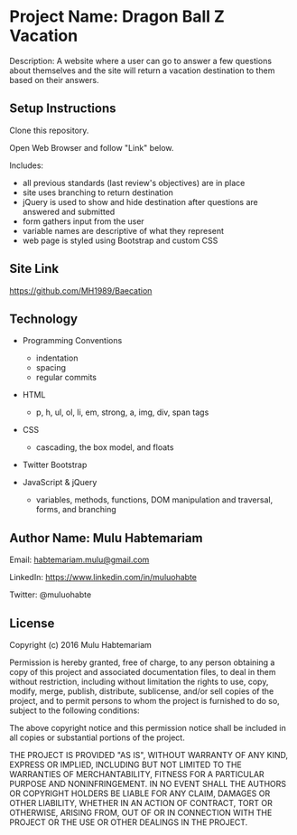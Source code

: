 # Project Name: Dragon Ball Z Vacation

Description: A website where a user can go to answer a few questions about themselves and the site will return a vacation destination to them based on their answers.

## Setup Instructions

Clone this repository.

Open Web Browser and follow "Link" below.

Includes:
- all previous standards (last review's objectives) are in place
- site uses branching to return destination
- jQuery is used to show and hide destination after questions are answered and submitted
- form gathers input from the user
- variable names are descriptive of what they represent
- web page is styled using Bootstrap and custom CSS

## Site Link

https://github.com/MH1989/Baecation

## Technology

- Programming Conventions
    - indentation
    - spacing
    - regular commits

- HTML
    - p, h, ul, ol, li, em, strong, a, img, div, span tags

- CSS
    - cascading, the box model, and floats

- Twitter Bootstrap

- JavaScript & jQuery
    - variables, methods, functions, DOM manipulation and traversal, forms, and branching

## Author Name: Mulu Habtemariam

Email: habtemariam.mulu@gmail.com

LinkedIn: https://www.linkedin.com/in/muluohabte

Twitter: @muluohabte


## License
Copyright (c) 2016 Mulu Habtemariam

Permission is hereby granted, free of charge, to any person obtaining a copy of this project and associated documentation files, to deal in them without restriction, including without limitation the rights to use, copy, modify, merge, publish, distribute, sublicense, and/or sell copies of the project, and to permit persons to whom the project is furnished to do so, subject to the following conditions:

The above copyright notice and this permission notice shall be included in all copies or substantial portions of the project.

THE PROJECT IS PROVIDED "AS IS", WITHOUT WARRANTY OF ANY KIND, EXPRESS OR IMPLIED, INCLUDING BUT NOT LIMITED TO THE WARRANTIES OF MERCHANTABILITY, FITNESS FOR A PARTICULAR PURPOSE AND NONINFRINGEMENT. IN NO EVENT SHALL THE AUTHORS OR COPYRIGHT HOLDERS BE LIABLE FOR ANY CLAIM, DAMAGES OR OTHER LIABILITY, WHETHER IN AN ACTION OF CONTRACT, TORT OR OTHERWISE, ARISING FROM, OUT OF OR IN CONNECTION WITH THE PROJECT OR THE USE OR OTHER DEALINGS IN THE PROJECT.
